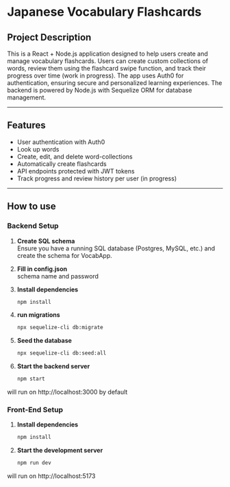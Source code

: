 # Japanese Vocabulary Flashcards

## Project Description
This is a React + Node.js application designed to help users create and manage vocabulary flashcards. Users can create custom collections of words, review them using the flashcard swipe function, and track their progress over time (work in progress). The app uses Auth0 for authentication, ensuring secure and personalized learning experiences. The backend is powered by Node.js with Sequelize ORM for database management.

---

## Features
- User authentication with Auth0
- Look up words
- Create, edit, and delete word-collections
- Automatically create flashcards
- API endpoints protected with JWT tokens
- Track progress and review history per user (in progress)

---

## How to use

### Backend Setup
1. **Create SQL schema**  
   Ensure you have a running SQL database (Postgres, MySQL, etc.) and create the schema for VocabApp.

2. **Fill in config.json**  
   schema name and password

3. **Install dependencies**  
   ```bash
   npm install

4. **run migrations**  
   ```bash
   npx sequelize-cli db:migrate
   
5. **Seed the database**  
   ```bash
   npx sequelize-cli db:seed:all

6. **Start the backend server**  
   ```bash
   npm start

will run on http://localhost:3000 by default

### Front-End Setup

1. **Install dependencies**  
   ```bash
   npm install

2. **Start the development server**  
   ```bash
   npm run dev

will run on http://localhost:5173
